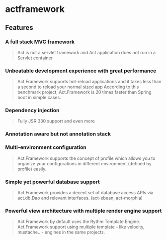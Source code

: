 # actframework

## Features
### A full stack MVC framework
> Act is not a servlet framework and Act application does not run in a Servlet container
### Unbeatable development experience with great performance
> Act.Framework supports hot-reload applications and it takes less than a second to reload your normal sized app
> According to this benchmark project, Act.Framework is 20 times faster than Spring boot in simple cases.
### Dependency injection
> Fully JSR 330 support and even more
### Annotation aware but not annotation stack
### Multi-environment configuration
> Act.Framework supports the concept of profile which allows you to organize your configurations in different environment (defined by profile) easily.
### Simple yet powerful database support
> Act.Framework provides a decent set of database access APIs via act.db.Dao and relevant interfaces. (act-ebean, act-morphia)
### Powerful view architecture with multiple render engine support
> Act.Framework by default uses the Rythm Template Engine.
> Act.Framework support using multiple template - like velocity, mustache.. - engines in the same projects.
